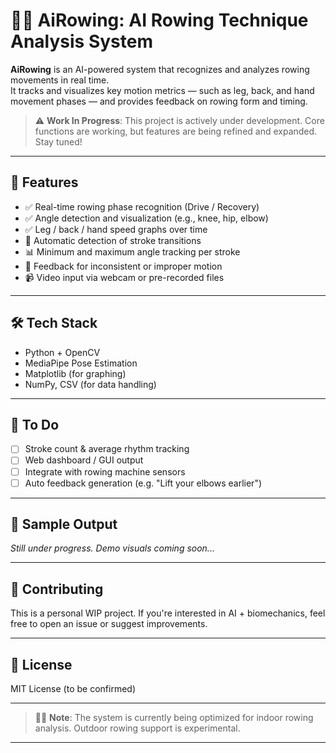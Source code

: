 # 🚣‍♀️ AiRowing: AI Rowing Technique Analysis System

**AiRowing** is an AI-powered system that recognizes and analyzes rowing movements in real time.  
It tracks and visualizes key motion metrics — such as leg, back, and hand movement phases — and provides feedback on rowing form and timing.

> ⚠️ **Work In Progress**: This project is actively under development. Core functions are working, but features are being refined and expanded. Stay tuned!

---

## 🧠 Features

- ✅ Real-time rowing phase recognition (Drive / Recovery)
- ✅ Angle detection and visualization (e.g., knee, hip, elbow)
- ✅ Leg / back / hand speed graphs over time
- 🔄 Automatic detection of stroke transitions
- 📊 Minimum and maximum angle tracking per stroke
- 🧪 Feedback for inconsistent or improper motion
- 📹 Video input via webcam or pre-recorded files

---

## 🛠️ Tech Stack

- Python + OpenCV
- MediaPipe Pose Estimation
- Matplotlib (for graphing)
- NumPy, CSV (for data handling)

---



## 🚧 To Do

- [ ] Stroke count & average rhythm tracking  
- [ ] Web dashboard / GUI output  
- [ ] Integrate with rowing machine sensors  
- [ ] Auto feedback generation (e.g. "Lift your elbows earlier")

---

## 📸 Sample Output

_Still under progress. Demo visuals coming soon..._

---

## 🤝 Contributing

This is a personal WIP project. If you're interested in AI + biomechanics, feel free to open an issue or suggest improvements.

---

## 📜 License

MIT License (to be confirmed)

---

> 👷‍♂️ **Note**: The system is currently being optimized for indoor rowing analysis. Outdoor rowing support is experimental.


---

